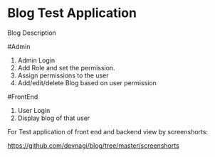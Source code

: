 # Blog Test Application

Blog Description

#Admin

1. Admin Login
2. Add Role and set the permission. 
3. Assign permissions to the user
4. Add/edit/delete Blog based on user permission

#FrontEnd

1. User Login
2. Display blog of that user


For Test application of front end and backend view by screenshorts:


https://github.com/devnagi/blog/tree/master/screenshorts